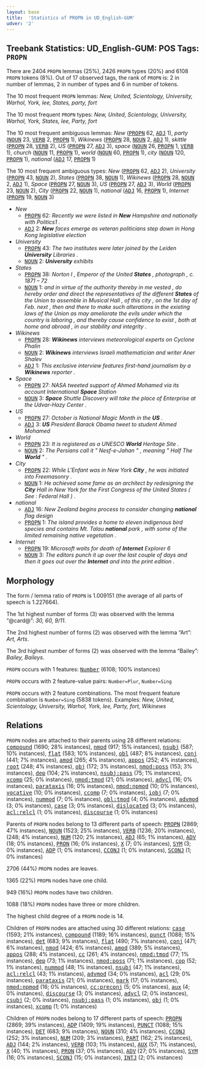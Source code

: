 ```yaml
---
layout: base
title:  'Statistics of PROPN in UD_English-GUM'
udver: '2'
---
```


## Treebank Statistics: UD_English-GUM: POS Tags: `PROPN`

There are 2404 `PROPN` lemmas (25%), 2426 `PROPN` types (20%) and 6108 `PROPN` tokens (8%).
Out of 17 observed tags, the rank of `PROPN` is: 2 in number of lemmas, 2 in number of types and 6 in number of tokens.

The 10 most frequent `PROPN` lemmas: <em>New, United, Scientology, University, Warhol, York, lee, States, party, fort</em>

The 10 most frequent `PROPN` types:  <em>New, United, Scientology, University, Warhol, York, States, lee, Party, fort</em>

The 10 most frequent ambiguous lemmas: <em>New</em> (<tt><a href="en_gum-pos-PROPN.html">PROPN</a></tt> 62, <tt><a href="en_gum-pos-ADJ.html">ADJ</a></tt> 1), <em>party</em> (<tt><a href="en_gum-pos-NOUN.html">NOUN</a></tt> 23, <tt><a href="en_gum-pos-VERB.html">VERB</a></tt> 2, <tt><a href="en_gum-pos-PROPN.html">PROPN</a></tt> 1), <em>Wikinews</em> (<tt><a href="en_gum-pos-PROPN.html">PROPN</a></tt> 28, <tt><a href="en_gum-pos-NOUN.html">NOUN</a></tt> 2, <tt><a href="en_gum-pos-ADJ.html">ADJ</a></tt> 1), <em>skittle</em> (<tt><a href="en_gum-pos-PROPN.html">PROPN</a></tt> 28, <tt><a href="en_gum-pos-VERB.html">VERB</a></tt> 2), <em>US</em> (<tt><a href="en_gum-pos-PROPN.html">PROPN</a></tt> 27, <tt><a href="en_gum-pos-ADJ.html">ADJ</a></tt> 3), <em>space</em> (<tt><a href="en_gum-pos-NOUN.html">NOUN</a></tt> 26, <tt><a href="en_gum-pos-PROPN.html">PROPN</a></tt> 1, <tt><a href="en_gum-pos-VERB.html">VERB</a></tt> 1), <em>church</em> (<tt><a href="en_gum-pos-NOUN.html">NOUN</a></tt> 11, <tt><a href="en_gum-pos-PROPN.html">PROPN</a></tt> 1), <em>world</em> (<tt><a href="en_gum-pos-NOUN.html">NOUN</a></tt> 60, <tt><a href="en_gum-pos-PROPN.html">PROPN</a></tt> 1), <em>city</em> (<tt><a href="en_gum-pos-NOUN.html">NOUN</a></tt> 120, <tt><a href="en_gum-pos-PROPN.html">PROPN</a></tt> 1), <em>national</em> (<tt><a href="en_gum-pos-ADJ.html">ADJ</a></tt> 17, <tt><a href="en_gum-pos-PROPN.html">PROPN</a></tt> 1)

The 10 most frequent ambiguous types:  <em>New</em> (<tt><a href="en_gum-pos-PROPN.html">PROPN</a></tt> 62, <tt><a href="en_gum-pos-ADJ.html">ADJ</a></tt> 2), <em>University</em> (<tt><a href="en_gum-pos-PROPN.html">PROPN</a></tt> 43, <tt><a href="en_gum-pos-NOUN.html">NOUN</a></tt> 2), <em>States</em> (<tt><a href="en_gum-pos-PROPN.html">PROPN</a></tt> 38, <tt><a href="en_gum-pos-NOUN.html">NOUN</a></tt> 1), <em>Wikinews</em> (<tt><a href="en_gum-pos-PROPN.html">PROPN</a></tt> 28, <tt><a href="en_gum-pos-NOUN.html">NOUN</a></tt> 2, <tt><a href="en_gum-pos-ADJ.html">ADJ</a></tt> 1), <em>Space</em> (<tt><a href="en_gum-pos-PROPN.html">PROPN</a></tt> 27, <tt><a href="en_gum-pos-NOUN.html">NOUN</a></tt> 3), <em>US</em> (<tt><a href="en_gum-pos-PROPN.html">PROPN</a></tt> 27, <tt><a href="en_gum-pos-ADJ.html">ADJ</a></tt> 3), <em>World</em> (<tt><a href="en_gum-pos-PROPN.html">PROPN</a></tt> 23, <tt><a href="en_gum-pos-NOUN.html">NOUN</a></tt> 2), <em>City</em> (<tt><a href="en_gum-pos-PROPN.html">PROPN</a></tt> 22, <tt><a href="en_gum-pos-NOUN.html">NOUN</a></tt> 1), <em>national</em> (<tt><a href="en_gum-pos-ADJ.html">ADJ</a></tt> 16, <tt><a href="en_gum-pos-PROPN.html">PROPN</a></tt> 1), <em>Internet</em> (<tt><a href="en_gum-pos-PROPN.html">PROPN</a></tt> 19, <tt><a href="en_gum-pos-NOUN.html">NOUN</a></tt> 3)


* <em>New</em>
  * <tt><a href="en_gum-pos-PROPN.html">PROPN</a></tt> 62: <em>Recently we were listed in <b>New</b> Hampshire and nationally with Politics1 .</em>
  * <tt><a href="en_gum-pos-ADJ.html">ADJ</a></tt> 2: <em><b>New</b> faces emerge as veteran politicians step down in Hong Kong legislative election</em>
* <em>University</em>
  * <tt><a href="en_gum-pos-PROPN.html">PROPN</a></tt> 43: <em>The two institutes were later joined by the Leiden <b>University</b> Libraries .</em>
  * <tt><a href="en_gum-pos-NOUN.html">NOUN</a></tt> 2: <em><b>University</b> exhibits</em>
* <em>States</em>
  * <tt><a href="en_gum-pos-PROPN.html">PROPN</a></tt> 38: <em>Norton I , Emperor of the United <b>States</b> , photograph , c. 1871 – 72</em>
  * <tt><a href="en_gum-pos-NOUN.html">NOUN</a></tt> 1: <em>and in virtue of the authority thereby in me vested , do hereby order and direct the representatives of the different <b>States</b> of the Union to assemble in Musical Hall , of this city , on the 1st day of Feb. next , then and there to make such alterations in the existing laws of the Union as may ameliorate the evils under which the country is laboring , and thereby cause confidence to exist , both at home and abroad , in our stability and integrity .</em>
* <em>Wikinews</em>
  * <tt><a href="en_gum-pos-PROPN.html">PROPN</a></tt> 28: <em><b>Wikinews</b> interviews meteorological experts on Cyclone Phalin</em>
  * <tt><a href="en_gum-pos-NOUN.html">NOUN</a></tt> 2: <em><b>Wikinews</b> interviews Israeli mathematician and writer Aner Shalev</em>
  * <tt><a href="en_gum-pos-ADJ.html">ADJ</a></tt> 1: <em>This exclusive interview features first-hand journalism by a <b>Wikinews</b> reporter .</em>
* <em>Space</em>
  * <tt><a href="en_gum-pos-PROPN.html">PROPN</a></tt> 27: <em>NASA tweeted support of Ahmed Mohamed via its account International <b>Space</b> Station</em>
  * <tt><a href="en_gum-pos-NOUN.html">NOUN</a></tt> 3: <em><b>Space</b> Shuttle Discovery will take the place of Enterprise at the Udvar-Hazy Center .</em>
* <em>US</em>
  * <tt><a href="en_gum-pos-PROPN.html">PROPN</a></tt> 27: <em>October is National Magic Month in the <b>US</b> .</em>
  * <tt><a href="en_gum-pos-ADJ.html">ADJ</a></tt> 3: <em><b>US</b> President Barack Obama tweet to student Ahmed Mohamed</em>
* <em>World</em>
  * <tt><a href="en_gum-pos-PROPN.html">PROPN</a></tt> 23: <em>It is registered as a UNESCO <b>World</b> Heritage Site .</em>
  * <tt><a href="en_gum-pos-NOUN.html">NOUN</a></tt> 2: <em>The Persians call it " Nesf-e-Jahan " , meaning " Half The <b>World</b> " .</em>
* <em>City</em>
  * <tt><a href="en_gum-pos-PROPN.html">PROPN</a></tt> 22: <em>While L'Enfant was in New York <b>City</b> , he was initiated into Freemasonry .</em>
  * <tt><a href="en_gum-pos-NOUN.html">NOUN</a></tt> 1: <em>He achieved some fame as an architect by redesigning the <b>City</b> Hall in New York for the First Congress of the United States ( See : Federal Hall ) .</em>
* <em>national</em>
  * <tt><a href="en_gum-pos-ADJ.html">ADJ</a></tt> 16: <em>New Zealand begins process to consider changing <b>national</b> flag design</em>
  * <tt><a href="en_gum-pos-PROPN.html">PROPN</a></tt> 1: <em>The island provides a home to eleven indigenous bird species and contains Mt. Talau <b>national</b> park , with some of the limited remaining native vegetation .</em>
* <em>Internet</em>
  * <tt><a href="en_gum-pos-PROPN.html">PROPN</a></tt> 19: <em>Microsoft waits for death of <b>Internet</b> Explorer 6</em>
  * <tt><a href="en_gum-pos-NOUN.html">NOUN</a></tt> 3: <em>The editors punch it up over the last couple of days and then it goes out over the <b>Internet</b> and into the print edition .</em>

## Morphology

The form / lemma ratio of `PROPN` is 1.009151 (the average of all parts of speech is 1.227664).

The 1st highest number of forms (3) was observed with the lemma “@card@”: <em>30, 60, 9/11</em>.

The 2nd highest number of forms (2) was observed with the lemma “Art”: <em>Art, Arts</em>.

The 3rd highest number of forms (2) was observed with the lemma “Bailey”: <em>Bailey, Baileys</em>.

`PROPN` occurs with 1 features: <tt><a href="en_gum-feat-Number.html">Number</a></tt> (6108; 100% instances)

`PROPN` occurs with 2 feature-value pairs: `Number=Plur`, `Number=Sing`

`PROPN` occurs with 2 feature combinations.
The most frequent feature combination is `Number=Sing` (5838 tokens).
Examples: <em>New, United, Scientology, University, Warhol, York, lee, Party, fort, Wikinews</em>


## Relations

`PROPN` nodes are attached to their parents using 28 different relations: <tt><a href="en_gum-dep-compound.html">compound</a></tt> (1690; 28% instances), <tt><a href="en_gum-dep-nmod.html">nmod</a></tt> (917; 15% instances), <tt><a href="en_gum-dep-nsubj.html">nsubj</a></tt> (587; 10% instances), <tt><a href="en_gum-dep-flat.html">flat</a></tt> (583; 10% instances), <tt><a href="en_gum-dep-obl.html">obl</a></tt> (487; 8% instances), <tt><a href="en_gum-dep-conj.html">conj</a></tt> (441; 7% instances), <tt><a href="en_gum-dep-amod.html">amod</a></tt> (265; 4% instances), <tt><a href="en_gum-dep-appos.html">appos</a></tt> (252; 4% instances), <tt><a href="en_gum-dep-root.html">root</a></tt> (248; 4% instances), <tt><a href="en_gum-dep-obj.html">obj</a></tt> (172; 3% instances), <tt><a href="en_gum-dep-nmod-poss.html">nmod:poss</a></tt> (153; 3% instances), <tt><a href="en_gum-dep-dep.html">dep</a></tt> (104; 2% instances), <tt><a href="en_gum-dep-nsubj-pass.html">nsubj:pass</a></tt> (75; 1% instances), <tt><a href="en_gum-dep-xcomp.html">xcomp</a></tt> (25; 0% instances), <tt><a href="en_gum-dep-nmod-tmod.html">nmod:tmod</a></tt> (21; 0% instances), <tt><a href="en_gum-dep-advcl.html">advcl</a></tt> (16; 0% instances), <tt><a href="en_gum-dep-parataxis.html">parataxis</a></tt> (16; 0% instances), <tt><a href="en_gum-dep-nmod-npmod.html">nmod:npmod</a></tt> (10; 0% instances), <tt><a href="en_gum-dep-vocative.html">vocative</a></tt> (10; 0% instances), <tt><a href="en_gum-dep-ccomp.html">ccomp</a></tt> (7; 0% instances), <tt><a href="en_gum-dep-iobj.html">iobj</a></tt> (7; 0% instances), <tt><a href="en_gum-dep-nummod.html">nummod</a></tt> (7; 0% instances), <tt><a href="en_gum-dep-obl-tmod.html">obl:tmod</a></tt> (4; 0% instances), <tt><a href="en_gum-dep-advmod.html">advmod</a></tt> (3; 0% instances), <tt><a href="en_gum-dep-case.html">case</a></tt> (3; 0% instances), <tt><a href="en_gum-dep-dislocated.html">dislocated</a></tt> (3; 0% instances), <tt><a href="en_gum-dep-acl-relcl.html">acl:relcl</a></tt> (1; 0% instances), <tt><a href="en_gum-dep-discourse.html">discourse</a></tt> (1; 0% instances)

Parents of `PROPN` nodes belong to 13 different parts of speech: <tt><a href="en_gum-pos-PROPN.html">PROPN</a></tt> (2869; 47% instances), <tt><a href="en_gum-pos-NOUN.html">NOUN</a></tt> (1523; 25% instances), <tt><a href="en_gum-pos-VERB.html">VERB</a></tt> (1236; 20% instances),  (248; 4% instances), <tt><a href="en_gum-pos-NUM.html">NUM</a></tt> (120; 2% instances), <tt><a href="en_gum-pos-ADJ.html">ADJ</a></tt> (65; 1% instances), <tt><a href="en_gum-pos-ADV.html">ADV</a></tt> (18; 0% instances), <tt><a href="en_gum-pos-PRON.html">PRON</a></tt> (16; 0% instances), <tt><a href="en_gum-pos-X.html">X</a></tt> (7; 0% instances), <tt><a href="en_gum-pos-SYM.html">SYM</a></tt> (3; 0% instances), <tt><a href="en_gum-pos-ADP.html">ADP</a></tt> (1; 0% instances), <tt><a href="en_gum-pos-CCONJ.html">CCONJ</a></tt> (1; 0% instances), <tt><a href="en_gum-pos-SCONJ.html">SCONJ</a></tt> (1; 0% instances)

2706 (44%) `PROPN` nodes are leaves.

1365 (22%) `PROPN` nodes have one child.

949 (16%) `PROPN` nodes have two children.

1088 (18%) `PROPN` nodes have three or more children.

The highest child degree of a `PROPN` node is 14.

Children of `PROPN` nodes are attached using 30 different relations: <tt><a href="en_gum-dep-case.html">case</a></tt> (1593; 21% instances), <tt><a href="en_gum-dep-compound.html">compound</a></tt> (1189; 16% instances), <tt><a href="en_gum-dep-punct.html">punct</a></tt> (1088; 15% instances), <tt><a href="en_gum-dep-det.html">det</a></tt> (683; 9% instances), <tt><a href="en_gum-dep-flat.html">flat</a></tt> (490; 7% instances), <tt><a href="en_gum-dep-conj.html">conj</a></tt> (471; 6% instances), <tt><a href="en_gum-dep-nmod.html">nmod</a></tt> (424; 6% instances), <tt><a href="en_gum-dep-amod.html">amod</a></tt> (389; 5% instances), <tt><a href="en_gum-dep-appos.html">appos</a></tt> (288; 4% instances), <tt><a href="en_gum-dep-cc.html">cc</a></tt> (261; 4% instances), <tt><a href="en_gum-dep-nmod-tmod.html">nmod:tmod</a></tt> (77; 1% instances), <tt><a href="en_gum-dep-dep.html">dep</a></tt> (73; 1% instances), <tt><a href="en_gum-dep-nmod-poss.html">nmod:poss</a></tt> (71; 1% instances), <tt><a href="en_gum-dep-cop.html">cop</a></tt> (52; 1% instances), <tt><a href="en_gum-dep-nummod.html">nummod</a></tt> (48; 1% instances), <tt><a href="en_gum-dep-nsubj.html">nsubj</a></tt> (47; 1% instances), <tt><a href="en_gum-dep-acl-relcl.html">acl:relcl</a></tt> (43; 1% instances), <tt><a href="en_gum-dep-advmod.html">advmod</a></tt> (34; 0% instances), <tt><a href="en_gum-dep-acl.html">acl</a></tt> (29; 0% instances), <tt><a href="en_gum-dep-parataxis.html">parataxis</a></tt> (21; 0% instances), <tt><a href="en_gum-dep-mark.html">mark</a></tt> (17; 0% instances), <tt><a href="en_gum-dep-nmod-npmod.html">nmod:npmod</a></tt> (16; 0% instances), <tt><a href="en_gum-dep-cc-preconj.html">cc:preconj</a></tt> (5; 0% instances), <tt><a href="en_gum-dep-aux.html">aux</a></tt> (4; 0% instances), <tt><a href="en_gum-dep-discourse.html">discourse</a></tt> (3; 0% instances), <tt><a href="en_gum-dep-advcl.html">advcl</a></tt> (2; 0% instances), <tt><a href="en_gum-dep-csubj.html">csubj</a></tt> (2; 0% instances), <tt><a href="en_gum-dep-nsubj-pass.html">nsubj:pass</a></tt> (1; 0% instances), <tt><a href="en_gum-dep-obj.html">obj</a></tt> (1; 0% instances), <tt><a href="en_gum-dep-xcomp.html">xcomp</a></tt> (1; 0% instances)

Children of `PROPN` nodes belong to 17 different parts of speech: <tt><a href="en_gum-pos-PROPN.html">PROPN</a></tt> (2869; 39% instances), <tt><a href="en_gum-pos-ADP.html">ADP</a></tt> (1409; 19% instances), <tt><a href="en_gum-pos-PUNCT.html">PUNCT</a></tt> (1088; 15% instances), <tt><a href="en_gum-pos-DET.html">DET</a></tt> (683; 9% instances), <tt><a href="en_gum-pos-NOUN.html">NOUN</a></tt> (310; 4% instances), <tt><a href="en_gum-pos-CCONJ.html">CCONJ</a></tt> (252; 3% instances), <tt><a href="en_gum-pos-NUM.html">NUM</a></tt> (209; 3% instances), <tt><a href="en_gum-pos-PART.html">PART</a></tt> (162; 2% instances), <tt><a href="en_gum-pos-ADJ.html">ADJ</a></tt> (144; 2% instances), <tt><a href="en_gum-pos-VERB.html">VERB</a></tt> (103; 1% instances), <tt><a href="en_gum-pos-AUX.html">AUX</a></tt> (57; 1% instances), <tt><a href="en_gum-pos-X.html">X</a></tt> (40; 1% instances), <tt><a href="en_gum-pos-PRON.html">PRON</a></tt> (37; 0% instances), <tt><a href="en_gum-pos-ADV.html">ADV</a></tt> (27; 0% instances), <tt><a href="en_gum-pos-SYM.html">SYM</a></tt> (16; 0% instances), <tt><a href="en_gum-pos-SCONJ.html">SCONJ</a></tt> (15; 0% instances), <tt><a href="en_gum-pos-INTJ.html">INTJ</a></tt> (2; 0% instances)

